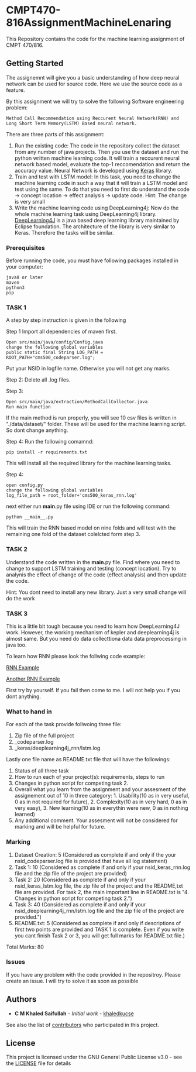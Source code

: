 # CMPT470-816AssignmentMachineLenaring
This Repository contains the code for the machine learning assignment of CMPT 470/816.


## Getting Started

The assignemnt will give you a basic understanding of how deep neural network can be used for source code. Here we use the source code as a feature.

By this assignment we will try to solve the following Software engineering problem:

```
Method Call Recommendation using Reccurent Neural Network(RNN) and Long Short Term Memory(LSTM) Based neural network.
```

There are three parts of this assignment:

1. Run the existing code: The code in the repository collect the dataset from any number of java projects. Then you use the dataset and run the python written machine learning code. It will train a reccurent neural network based model, evaluate the top-1 reccomendation and return the accuracy value. Neural Network is developed using [Keras](https://keras.io/) library.
2. Train and test with LSTM model: In this task, you need to change the machine learning code in such a way that it will train a LSTM model and test using the same. To do that you need to first do understand the code -> concept location -> effect analysis -> update code. Hint: The change is very small
3. Write the machine learning code using DeepLearning4j: Now do the whole machine learning task using DeepLearning4j library. [DeepLearning4J](https://deeplearning4j.org/) is a java based deep learning library maintained by Eclipse foundation. The architecture of the library is very similar to Keras. Therefore the tasks will be similar. 

### Prerequisites

Before running the code, you must have following packages installed in your computer:

```
java8 or later
maven
python3
pip
```

### TASK 1

A step by step instruction is given in the following

Step 1
Import all dependencies of maven first.
```
Open src/main/java/config/Config.java
change the following global variables
public static final String LOG_PATH = ROOT_PATH+"cms500_codeparser.log";
```
Put your NSID in logfile name. Otherwise you will not get any marks.

Step 2: 
Delete all .log files. 

Step 3: 
```
Open src/main/java/extraction/MethodCallCollector.java
Run main function
```
If the main method is run properly, you will see 10 csv files is written in "./data/dataset/" folder. These will be used for the machine learning script. So dont change anything.


Step 4: 
Run the following comamnd:
```
pip install -r requirements.txt
```
This will install all the required library for the machine learning tasks.


Step 4: 
```
open config.py
change the following global variables
log_file_path = root_folder+'cms500_keras_rnn.log'
```

next either run __main__.py file using IDE or run the following command:
```
python __main__.py
```
This will train the RNN based model on nine folds and will test with the remaining one fold of the dataset colelcted form step 3.


### TASK 2
Understand the code written in the __main__.py file. Find where you need to change to support LSTM training and testing (concept location). Try to analynis the effect of change of the code (effect analysis) and then update the code. 

Hint: You dont need to install any new library. Just a very small change will do the work

### TASK 3
This is a little bit tough because you need to learn how DeepLearning4J work. However, the working mechanism of kepler and deeplearning4j is almost same. But you need do data collecttiona data data preprocessing in java too.

To learn how RNN please look the follwing code example:

[RNN Example](http://github.com/eclipse/deeplearning4j-examples/blob/master/dl4j-examples/src/main/java/org/deeplearning4j/examples/recurrent/basic/BasicRNNExample.java)


[Another RNN Example](https://github.com/khaledkucse/methodRec/blob/master/src/main/java/Classification.java)


First try by yourself. If you fail then come to me. I will not help you if you dont anything.

### What to hand in
For each of the task provide follwoing three file:
1. Zip file of the full project
2. <your nsid>_codeparser.log
3. <your nsid>_keras/deeplearning4j_rnn/lstm.log

Lastly one file name as README.txt file that will have the followings:
1. Status of all three task
2. How to run each of your project(s): requirements, steps to run
3. Changes in python script for competing task 2. 
4. Overall what you learn from the assignment and your assesment of the assignement out of 10 in three category: 1. Usability(10 as in very useful, 0 as in not required for future), 2. Complexity(10 as in very hard, 0 as in very easy), 3. New learning(10 as in everythin were new, 0 as in nothing learned)
5. Any additional comment.
Your assesment will not be considered for marking and will be helpful for future.


### Marking
1. Dataset Creation: 5 (Considered as complete if and only if the your nsid_codeparser.log file is provided that have all log statement)
2. Task 1: 10 (Considered as complete if and only if your nsid_keras_rnn.log file and the zip file of the project are provided)
3. Task 2: 20 (Considered as complete if and only if your nsid_keras_lstm.log file, the zip file of the project and the README,txt file are provided. For task 2, the main important line in README.txt is "4. Changes in python script for competing task 2.")
4. Task 3: 40 (Considered as complete if and only if your nsid_deeplearning4j_rnn/lstm.log file and the zip file of the project are provided.")
5. README.txt: 5 (Considered as complete if and only if  descriptions of first two points are provided and TASK 1 is complete. Even if you write you cant finish Task 2 or 3, you will get full marks for README.txt file.)


Total Marks: 80

### Issues

If you have any problem with the code provided in  the repositroy. Please create an issue. I will try to solve it as soon as possible




## Authors

* **C M Khaled Saifullah** - *Initial work* - [khaledkucse](https://github.com/khaledkucse)

See also the list of [contributors](https://github.com/khaledkucse/DeepAPIMethodCallReccomendation/graphs/contributorss) who participated in this project.

## License

This project is licensed under the GNU General Public License v3.0 - see the [LICENSE](LICENSE) file for details


